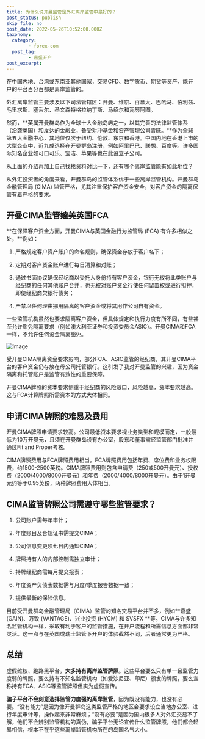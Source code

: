 ```yaml
---
title: 为什么说开曼监管是外汇离岸监管中最好的？
post_status: publish
skip_file: no
post_date: 2022-05-26T10:52:00.000Z
taxonomy:
  category:
        - forex-com
  post_tag:
        - 嘉盛开户
post_excerpt: 
---
```

在中国内地、台湾或东南亚其他国家，交易CFD、数字货币、期货等资产，能开户的平台百分百都是离岸监管的。

外汇离岸监管主要涉及以下司法管辖区：开曼、维京、百慕大、巴哈马、伯利兹、毛里求斯、塞舌尔、圣文森特格拉纳丁斯、马绍尔和瓦努阿图。

然而，**英属开曼群岛作为全球十大金融岛屿之一，以其完善的法律监管体系（沿袭英国）和发达的金融业，备受对冲基金和资产管理公司青睐。**作为全球第五大金融中心，其地位仅次于纽约、伦敦、东京和香港。中国内地在香港上市的大型企业中，近九成选择在开曼群岛注册，例如阿里巴巴、联想、百度等。许多国际知名企业如可口可乐、宝洁、苹果等也在此设立子公司。

从上面的介绍再加上自己找找资料对比一下，还有哪个离岸监管能有如此地位？

从外汇投资者的角度来看，开曼群岛的监管体系优于一些离岸监管机构。开曼群岛金融管理局 (CIMA) 监管严格，尤其注重保护客户资金安全，对客户资金的隔离保管有着严格的要求。

## 开曼CIMA监管媲美英国FCA

**在保障客户资金方面，开曼CIMA与英国金融行为监管局 (FCA) 有许多相似之处，**例如：

1. 严格规定客户资产账户的命名规则，确保资金存放于客户名下；

1. 定期对客户资金账户进行每日清算和对账；

1. 通过书面协议确保经纪商以受托人身份持有客户资金，银行无权将此类账户与经纪商的任何其他账户合并，也无权对账户资金行使任何留置权或进行扣押，即使经纪商欠银行债务；

1. 严禁以任何理由挪用隔离的客户资金或将其用作公司自有资金。

一些监管机构虽然也要求隔离客户资金，但具体规定和执行力度有所不同，有些甚至允许豁免隔离要求（例如澳大利亚证券和投资委员会ASIC）。开曼CIMA和FCA一样，不允许任何资金隔离豁免。

![Image](https://prod-files-secure.s3.us-west-2.amazonaws.com/39ed1227-6d7d-4570-be36-9ccd4a2c4241/bd849744-3fcb-4a37-8312-357962c8f065/image.png?X-Amz-Algorithm=AWS4-HMAC-SHA256&X-Amz-Content-Sha256=UNSIGNED-PAYLOAD&X-Amz-Credential=ASIAZI2LB466U7M4OCRN%2F20250513%2Fus-west-2%2Fs3%2Faws4_request&X-Amz-Date=20250513T101359Z&X-Amz-Expires=3600&X-Amz-Security-Token=IQoJb3JpZ2luX2VjEEIaCXVzLXdlc3QtMiJHMEUCIQDz3D63bUeQgPbunMe6m5Igot%2FrR6Kb1dLjldtQT24N7gIgYPIm%2Blle8ImyvCRjprYRstkaCgAY40dSiKNFoiv3m2oqiAQI6%2F%2F%2F%2F%2F%2F%2F%2F%2F%2F%2FARAAGgw2Mzc0MjMxODM4MDUiDKPD%2BcrBlVKdxYx4cyrcA5r6VD%2FOc5ZvsWVdxUyqf5OslLKLE40FIalliD%2BuiBzHay9CfzuHCcdOPtiVtyqHrRDYezZHWtlry3suEdGFWsgS1zLzTsPXXZBbnu4QYnFN8hwkI6gjNXgqMyfQzU%2BUQ20DS34Dvppwf%2FK%2Fu5xY%2FF2RLPO8hsdFeoquIoZdqZEe9Kizdjb0qlCAb8JeUGG58uPfkD89gVjxdxr57dYRA5iTSlCcZ5OlCT5qgtSKENZYPi3Y%2FbfVM%2FmwF15xYvHg1m1IS%2F6Bz3GyeJO8uuFBACjoiy3H4oXB29v86%2BiteE%2FT0RjsGhO8oXow15%2FT1%2F3c6k3WSqOAGvE9PmUOJpIXaJfbVYgSZA1CdK1m6pfqj0IwCtRa%2F33nviVaMts7eE9GXEFcGCVY0A9%2BbUpy6fccUrLm59bFggsqD6Expj8g8urC5URPeN1IKG3xniyhRPCVxnpVl5H80OIm2oghgdAJO3HGh4KPc12qtSKFV21PYkXNWUFhX1EbdZp5%2FZ49RcJ944V6nyf4i7UBP5ydx1Wyakb4MpnnqPtBwPPtR74Z98gxaLal9scKLJbiz94K%2BaMpBC99DaSnJIZIYNrkfPLynr2IqNZQJ1WwUoPWGAuR%2Ft5XeH%2FLD%2F0p4zZJlCRpMIGjjMEGOqUB53F9qtq8D1BlS5GVzkAh0DTfJkDdQC3vJ0%2BgYKJxnvUSqVEPp9Oa%2B9QUjgdTBTLUgssvzcpNyU3k%2F6RQEQPRYNPYMlbISNCSGEDzrep5D7DID8N7amXC9cq6Jat6LWsX7ykBbSXCH2ZowrQNndi6GDJPkxEh4Je8cSf3p%2BOn7xCbl62uDMwWU6k2slW%2BXsc%2BY0CL276kLscKGTpX2wlPVet6qS0W&X-Amz-Signature=4b7918333ee01bac0803d475d0e7f5e39e596ed5d789941c96560b2e4a0e0855&X-Amz-SignedHeaders=host&x-id=GetObject)

受开曼CIMA隔离资金要求影响，部分FCA、ASIC监管的经纪商，其开曼CIMA平台的客户资金仍存放在母公司托管银行。这引发了我对开曼监管的兴趣，因为资金隔离和托管账户是监管有效性的重要保障。

开曼CIMA牌照的资本要求侧重于经纪商的风险敞口，风险越高，资本要求越高。这与FCA计算牌照所需资本的方式大体相同。

## **申请CIMA牌照的难易及费用**

开曼CIMA牌照申请要求较高。公司最低资本要求视业务类型和规模而定，一般最低为10万开曼元，且须在开曼群岛设有办公室，股东和董事需经监管部门批准并通过Fit and Proper考核。

CIMA牌照费用与FCA牌照费用相当。FCA牌照费用包括年费、席位费和业务权限费，约1500-2500英镑。CIMA牌照费用则包含申请费（250或500开曼元）、授权费（2000/4000/8000开曼元）和年费（2000/4000/8000开曼元）。由于1开曼元约等于0.95英镑，两种牌照费用大体相当。

## CIMA监管牌照公司需遵守哪些监管要求？

1. 公司账户需每年审计；

1. 年度账目及合规证书需提交CIMA；

1. 公司信息变更须七日内通知CIMA；

1. 牌照持有人的内部控制需独立审计；

1. 持牌经纪商需每月提交报表；

1. 年度资产负债表数据需与月度/季度报告数据一致；

1. 提供最新的保险信息。

目前受开曼群岛金融管理局（CIMA）监管的知名交易平台并不多，例如**嘉盛 (GAIN)、万致 (VANTAGE)、兴业投资 (HYCM) 和 SVSFX **等。CIMA与许多知名监管机构一样，采取有利于客户的监管措施，在开户流程和所需信息方面都非常灵活。这一点与在英国或瑞士监管下开户的体验截然不同，后者通常更为严格。

## 总结

虚假维权、跑路黑平台，**大多持有离岸监管牌照**。这些平台要么只有单一且监管力度弱的牌照，要么持有不知名监管机构（如爱沙尼亚、印尼）颁发的牌照，要么宣称持有FCA、ASIC等监管牌照但实为虚假宣传。

**骗子平台不会刻意选择监管力度强的离岸监管**，因为既没有能力，也没有必要。“没有能力”是因为像开曼群岛这类监管严格的地区会要求设立当地办公室、进行年度审计等，操作起来非常麻烦；“没有必要”是因为国内很多人对外汇交易不了解，他们不会辨别监管机构的真伪，骗子平台无论宣传什么监管牌照，他们都会轻易相信，根本不在乎这些离岸监管机构所在的岛国名气大小。